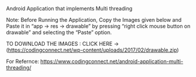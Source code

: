 Android Application that implements Multi threading

Note: Before Running the Application, Copy the Images given below and Paste it in “app -> res -> drawable” by pressing “right click mouse button on drawable” and selecting the “Paste” option.

TO DOWNLOAD THE IMAGES : CLICK HERE ->  (https://codingconnect.net/wp-content/uploads/2017/02/drawable.zip)

For Refernce:
https://www.codingconnect.net/android-application-multi-threading/

